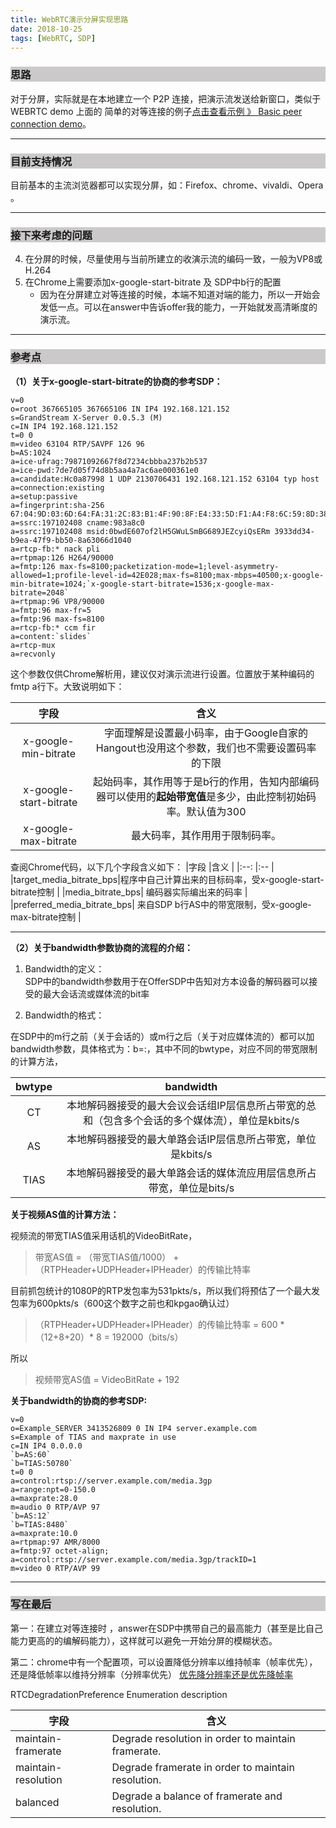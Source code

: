 ```yaml
---
title: WebRTC演示分屏实现思路
date: 2018-10-25
tags: [WebRTC, SDP] 
---
```


 <h3 style="background:#cbc9c9;">思路</h3>
 
 对于分屏，实际就是在本地建立一个 P2P 连接，把演示流发送给新窗口，类似于WEBRTC demo 上面的 简单的对等连接的例子[点击查看示例 》 Basic peer connection demo](https://webrtc.github.io/samples/src/content/peerconnection/pc1/)。

---

 <h3 style="background:#cbc9c9;">目前支持情况</h3>
 

目前基本的主流浏览器都可以实现分屏，如：Firefox、chrome、vivaldi、Opera 。


<!--more-->

 
---

 <h3 style="background:#cbc9c9;">接下来考虑的问题</h3>
 
 4. 在分屏的时候，尽量使用与当前所建立的收演示流的编码一致，一般为VP8或H.264
 5. 在Chrome上需要添加x-google-start-bitrate 及 SDP中b行的配置
    - 因为在分屏建立对等连接的时候，本端不知道对端的能力，所以一开始会发低一点。可以在answer中告诉offer我的能力，一开始就发高清晰度的演示流。


---

 <h3 style="background:#cbc9c9;">参考点</h3>
 
**（1）关于x-google-start-bitrate的协商的参考SDP：**

```
v=0
o=root 367665105 367665106 IN IP4 192.168.121.152
s=GrandStream X-Server 0.0.5.3 (M)
c=IN IP4 192.168.121.152
t=0 0
m=video 63104 RTP/SAVPF 126 96
b=AS:1024
a=ice-ufrag:79871092667f8d7234cbbba237b2b537
a=ice-pwd:7de7d05f74d8b5aa4a7ac6ae000361e0
a=candidate:Hc0a87998 1 UDP 2130706431 192.168.121.152 63104 typ host
a=connection:existing
a=setup:passive
a=fingerprint:sha-256 67:04:9D:03:6D:64:FA:31:2C:83:B1:4F:90:8F:E4:33:5D:F1:A4:F8:6C:59:8D:38:B7:DA:94:7F:92:73:52:BE
a=ssrc:197102408 cname:983a8c0
a=ssrc:197102408 msid:0bwdE607of2lH5GWuLSmBG689JEZcyiQsERm 3933dd34-b9ea-47f9-bb50-8a63066d1040
a=rtcp-fb:* nack pli
a=rtpmap:126 H264/90000
a=fmtp:126 max-fs=8100;packetization-mode=1;level-asymmetry-allowed=1;profile-level-id=42E028;max-fs=8100;max-mbps=40500;x-google-min-bitrate=1024;`x-google-start-bitrate=1536;x-google-max-bitrate=2048`
a=rtpmap:96 VP8/90000
a=fmtp:96 max-fr=5
a=fmtp:96 max-fs=8100
a=rtcp-fb:* ccm fir
a=content:`slides`
a=rtcp-mux
a=recvonly
```
 
这个参数仅供Chrome解析用，建议仅对演示流进行设置。位置放于某种编码的fmtp a行下。大致说明如下：


|字段             |含义          |
|:--------------: |:----------------------: |
|x-google-min-bitrate    |字面理解是设置最小码率，由于Google自家的Hangout也没用这个参数，我们也不需要设置码率的下限|
|x-google-start-bitrate |起始码率，其作用等于是b行的作用，告知内部编码器可以使用的**起始带宽值**是多少，由此控制初始码率。默认值为300|
|x-google-max-bitrate|最大码率，其作用用于限制码率。




查阅Chrome代码，以下几个字段含义如下：
|字段            |含义            |
|:--:            |:--             |
|target_media_bitrate_bps|程序中自己计算出来的目标码率，受x-google-start-bitrate控制 |
|media_bitrate_bps| 编码器实际编出来的码率 |
|preferred_media_bitrate_bps| 来自SDP b行AS中的带宽限制，受x-google-max-bitrate控制 |


---

**（2）关于bandwidth参数协商的流程的介绍：**

 1. Bandwidth的定义：  
    SDP中的bandwidth参数用于在OfferSDP中告知对方本设备的解码器可以接受的最大会话流或媒体流的bit率
    
 2. Bandwidth的格式：

 在SDP中的m行之前（关于会话的）或m行之后（关于对应媒体流的）都可以加bandwidth参数，具体格式为：b=<bwtype>:<bandwidth>，其中不同的bwtype，对应不同的带宽限制的计算方法，

|bwtype|bandwidth|
|:--:|:--:|
|CT  |本地解码器接受的最大会议会话组IP层信息所占带宽的总和（包含多个会话的多个媒体流），单位是kbits/s|
|AS  |本地解码器接受的最大单路会话IP层信息所占带宽，单位是kbits/s|
|TIAS   |本地解码器接受的最大单路会话的媒体流应用层信息所占带宽，单位是bits/s


**关于视频AS值的计算方法：**

视频流的带宽TIAS值采用话机的VideoBitRate，

> 带宽AS值 = （带宽TIAS值/1000） + （RTPHeader+UDPHeader+IPHeader）的传输比特率

目前抓包统计的1080P的RTP发包率为531pkts/s，所以我们将预估了一个最大发包率为600pkts/s（600这个数字之前也和kpgao确认过）

> （RTPHeader+UDPHeader+IPHeader）的传输比特率 = 600 * （12+8+20）* 8 = 192000（bits/s）

所以

> 视频带宽AS值 = VideoBitRate + 192


**关于bandwidth的协商的参考SDP:**

```
v=0
o=Example_SERVER 3413526809 0 IN IP4 server.example.com
s=Example of TIAS and maxprate in use
c=IN IP4 0.0.0.0
`b=AS:60`
`b=TIAS:50780`
t=0 0
a=control:rtsp://server.example.com/media.3gp
a=range:npt=0-150.0
a=maxprate:28.0
m=audio 0 RTP/AVP 97
`b=AS:12`
`b=TIAS:8480`
a=maxprate:10.0
a=rtpmap:97 AMR/8000
a=fmtp:97 octet-align;
a=control:rtsp://server.example.com/media.3gp/trackID=1
m=video 0 RTP/AVP 99
```


---


 <h3 style="background:#cbc9c9;"> 写在最后</h3>

第一：在建立对等连接时 ，answer在SDP中携带自己的最高能力（甚至是比自己能力更高的的编解码能力），这样就可以避免一开始分屏的模糊状态。

第二：chrome中有一个配置项，可以设置降低分辨率以维持帧率（帧率优先），还是降低帧率以维持分辨率（分辨率优先）
[优先降分辨率还是优先降帧率](https://w3c.github.io/webrtc-pc/#dom-rtcdegradationpreference)

RTCDegradationPreference Enumeration description

|字段|含义|
|--|--|
|maintain-framerate	|Degrade resolution in order to maintain framerate.|
|maintain-resolution	|Degrade framerate in order to maintain resolution.|
|balanced	|Degrade a balance of framerate and resolution.|














